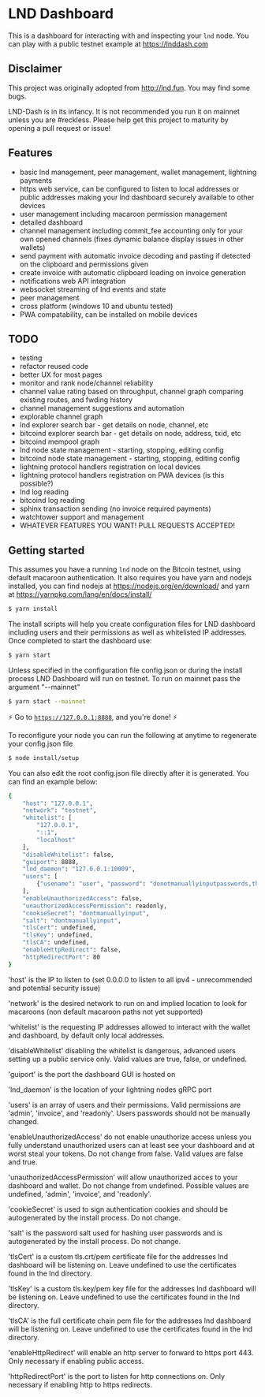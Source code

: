 ﻿# LND Dashboard

This is a dashboard for interacting with and inspecting your `lnd` node. You can play with a public testnet example at https://lnddash.com

## Disclaimer

This project was originally adopted from http://lnd.fun. You may find some bugs.

LND-Dash is in its infancy. It is not recommended you run it on mainnet unless you are #reckless. Please help get this project to maturity by opening a pull request or issue!

## Features
+ basic lnd management, peer management, wallet management, lightning payments
+ https web service, can be configured to listen to local addresses or public addresses making your lnd dashboard securely available to other devices
+ user management including macaroon permission management
+ detailed dashboard
+ channel management including commit_fee accounting only for your own opened channels (fixes dynamic balance display issues in other wallets)
+ send payment with automatic invoice decoding and pasting if detected on the clipboard and permissions given
+ create invoice with automatic clipboard loading on invoice generation
+ notifications web API integration
+ websocket streaming of lnd events and state
+ peer management
+ cross platform (windows 10 and ubuntu tested)
+ PWA compatability, can be installed on mobile devices

## TODO

+ testing
+ refactor reused code
+ better UX for most pages
+ monitor and rank node/channel reliability
+ channel value rating based on throughput, channel graph comparing existing routes, and fwding history
+ channel management suggestions and automation
+ explorable channel graph
+ lnd explorer search bar - get details on node, channel, etc
+ bitcoind explorer search bar - get details on node, address, txid, etc
+ bitcoind mempool graph
+ lnd node state management - starting, stopping, editing config
+ bitcoind node state management - starting, stopping, editing config
+ lightning protocol handlers registration on local devices
+ lightning protocol handlers registration on PWA devices (is this possible?)
+ lnd log reading
+ bitcoind log reading
+ sphinx transaction sending (no invoice required payments)
+ watchtower support and management
+ WHATEVER FEATURES YOU WANT! PULL REQUESTS ACCEPTED!

## Getting started

This assumes you have a running `lnd` node on the Bitcoin testnet, using default macaroon authentication. It also requires you have yarn and nodejs installed, you can find nodejs at https://nodejs.org/en/download/ and yarn at https://yarnpkg.com/lang/en/docs/install/

```bash
$ yarn install
```

The install scripts will help you create configuration files for LND dashboard including users and their permissions as well as whitelisted IP addresses. Once completed to start the dashboard use:

```bash
$ yarn start
```

Unless specified in the configuration file config.json or during the install process LND Dashboard will run on testnet. To run on mainnet pass the argument "--mainnet"

```bash
$ yarn start --mainnet
```
:zap: Go to [`https://127.0.0.1:8888`](https://127.0.0.1:8888), and you're done! :zap:

To reconfigure your node you can run the following at anytime to regenerate your config.json file

```bash
$ node install/setup
```

You can also edit the root config.json file directly after it is generated. You can find an example below:

```bash
{
    "host": "127.0.0.1",
    "network": "testnet",
    "whitelist": [
        "127.0.0.1",
        "::1",
        "localhost"
    ],
    "disableWhitelist": false,
    "guiport": 8888,
    "lnd_daemon": "127.0.0.1:10009",
    "users": [
        {"usename": "user", "password": "donotmanuallyinputpasswords,theyarehashes", "permission":"admin"}
    ],
    "enableUnauthorizedAccess": false,
    "unauthorizedAccessPermission": readonly,
    "cookieSecret": "dontmanuallyinput",
    "salt": "dontmanuallyinput",
    "tlsCert": undefined,
    "tlsKey": undefined,
    "tlsCA": undefined,
    "enableHttpRedirect": false,
    "httpRedirectPort": 80
}
```

'host' is the IP to listen to (set 0.0.0.0 to listen to all ipv4 - unrecommended and potential security issue)

'network' is the desired network to run on and implied location to look for macaroons (non default macaroon paths not yet supported)

'whitelist' is the requesting IP addresses allowed to interact with the wallet and dashboard, by default only local addresses.

'disableWhitelist' disabling the whitelist is dangerous, advanced users setting up a public service only. Valid values are true, false, or undefined.

'guiport' is the port the dashboard GUI is hosted on

'lnd_daemon' is the location of your lightning nodes gRPC port

'users' is an array of users and their permissions. Valid permissions are 'admin', 'invoice', and 'readonly'. Users passwords should not be manually changed.

'enableUnauthorizedAccess' do not enable unauthorize access unless you fully understand unauthorized users can at least see your dashboard and at worst steal your tokens. Do not change from false. Valid values are false and true.

'unauthorizedAccessPermission' will allow unauthorized acces to your dashboard and wallet. Do not change from undefined. Possible values are undefined, 'admin', 'invoice', and 'readonly'.

'cookieSecret' is used to sign authentication cookies and should be autogenerated by the install process. Do not change.

'salt' is the password salt used for hashing user passwords and is autogenerated by the install process. Do not change.

'tlsCert' is a custom tls.crt/pem certificate file for the addresses lnd dashboard will be listening on. Leave undefined to use the certificates found in the lnd directory.

'tlsKey' is a custom tls.key/pem key file for the addresses lnd dashboard will be listening on. Leave undefined to use the certificates found in the lnd directory.

'tlsCA' is the full certificate chain pem file for the addresses lnd dashboard will be listening on. Leave undefined to use the certificates found in the lnd directory.

'enableHttpRedirect' will enable an http server to forward to https port 443. Only necessary if enabling public access.

'httpRedirectPort' is the port to listen for http connections on. Only necessary if enabling http to https redirects.

